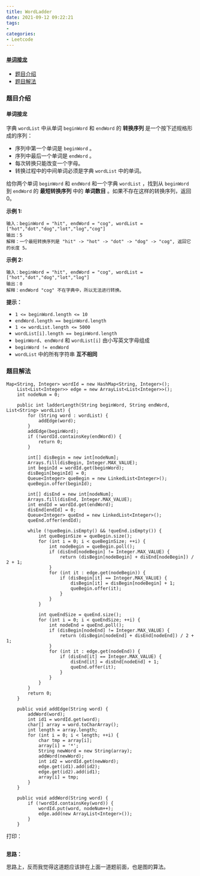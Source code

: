 ```yaml
---
title: WordLadder
date: 2021-09-12 09:22:21
tags:
- 
categories:
- Leetcode 
---
```




#### [单词接龙](https://leetcode-cn.com/problems/word-ladder/)

- [题目介绍](https://yangtzeshore.github.io/2021/09/12/WordLadder/#题目介绍)
- [题目解法](https://yangtzeshore.github.io/2021/09/12/WordLadder/#题目解法)

### 题目介绍

#### 单词接龙

字典 `wordList` 中从单词 `beginWord` 和 `endWord` 的 **转换序列** 是一个按下述规格形成的序列：

- 序列中第一个单词是 `beginWord` 。
- 序列中最后一个单词是 `endWord` 。
- 每次转换只能改变一个字母。
- 转换过程中的中间单词必须是字典 `wordList` 中的单词。

给你两个单词 `beginWord` 和 `endWord` 和一个字典 `wordList` ，找到从 `beginWord` 到 `endWord` 的 **最短转换序列** 中的 **单词数目** 。如果不存在这样的转换序列，返回 0。

**示例 1:**

```
输入：beginWord = "hit", endWord = "cog", wordList = ["hot","dot","dog","lot","log","cog"]
输出：5
解释：一个最短转换序列是 "hit" -> "hot" -> "dot" -> "dog" -> "cog", 返回它的长度 5。
```

**示例 2:**

```
输入：beginWord = "hit", endWord = "cog", wordList = ["hot","dot","dog","lot","log"]
输出：0
解释：endWord "cog" 不在字典中，所以无法进行转换。
```

**提示：**

- `1 <= beginWord.length <= 10`
- `endWord.length == beginWord.length`
- `1 <= wordList.length <= 5000`
- `wordList[i].length == beginWord.length`
- `beginWord`、`endWord` 和 `wordList[i]` 由小写英文字母组成
- `beginWord != endWord`
- `wordList` 中的所有字符串 **互不相同**

### 题目解法

```
Map<String, Integer> wordId = new HashMap<String, Integer>();
    List<List<Integer>> edge = new ArrayList<List<Integer>>();
    int nodeNum = 0;

    public int ladderLength(String beginWord, String endWord, List<String> wordList) {
        for (String word : wordList) {
            addEdge(word);
        }
        addEdge(beginWord);
        if (!wordId.containsKey(endWord)) {
            return 0;
        }

        int[] disBegin = new int[nodeNum];
        Arrays.fill(disBegin, Integer.MAX_VALUE);
        int beginId = wordId.get(beginWord);
        disBegin[beginId] = 0;
        Queue<Integer> queBegin = new LinkedList<Integer>();
        queBegin.offer(beginId);
        
        int[] disEnd = new int[nodeNum];
        Arrays.fill(disEnd, Integer.MAX_VALUE);
        int endId = wordId.get(endWord);
        disEnd[endId] = 0;
        Queue<Integer> queEnd = new LinkedList<Integer>();
        queEnd.offer(endId);

        while (!queBegin.isEmpty() && !queEnd.isEmpty()) {
            int queBeginSize = queBegin.size();
            for (int i = 0; i < queBeginSize; ++i) {
                int nodeBegin = queBegin.poll();
                if (disEnd[nodeBegin] != Integer.MAX_VALUE) {
                    return (disBegin[nodeBegin] + disEnd[nodeBegin]) / 2 + 1;
                }
                for (int it : edge.get(nodeBegin)) {
                    if (disBegin[it] == Integer.MAX_VALUE) {
                        disBegin[it] = disBegin[nodeBegin] + 1;
                        queBegin.offer(it);
                    }
                }
            }

            int queEndSize = queEnd.size();
            for (int i = 0; i < queEndSize; ++i) {
                int nodeEnd = queEnd.poll();
                if (disBegin[nodeEnd] != Integer.MAX_VALUE) {
                    return (disBegin[nodeEnd] + disEnd[nodeEnd]) / 2 + 1;
                }
                for (int it : edge.get(nodeEnd)) {
                    if (disEnd[it] == Integer.MAX_VALUE) {
                        disEnd[it] = disEnd[nodeEnd] + 1;
                        queEnd.offer(it);
                    }
                }
            }
        }
        return 0;
    }

    public void addEdge(String word) {
        addWord(word);
        int id1 = wordId.get(word);
        char[] array = word.toCharArray();
        int length = array.length;
        for (int i = 0; i < length; ++i) {
            char tmp = array[i];
            array[i] = '*';
            String newWord = new String(array);
            addWord(newWord);
            int id2 = wordId.get(newWord);
            edge.get(id1).add(id2);
            edge.get(id2).add(id1);
            array[i] = tmp;
        }
    }

    public void addWord(String word) {
        if (!wordId.containsKey(word)) {
            wordId.put(word, nodeNum++);
            edge.add(new ArrayList<Integer>());
        }
    }
```

打印：

```

```

**思路：**

思路上，反而我觉得这道题应该排在上面一道题前面，也是图的算法。